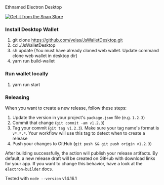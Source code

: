Ethnamed Electron Desktop


[![Get it from the Snap Store](https://snapcraft.io/static/images/badges/en/snap-store-black.svg)](https://snapcraft.io/velas-desktop-wallet)

### Install Desktop Wallet

1. git clone https://github.com/velas/JsWalletDesktop.git
2. cd ./JsWalletDesktop
3. sh update (You must have already cloned web wallet. Update command clone web wallet in desktop dir)
4. yarn run build-wallet

### Run wallet locally

1. yarn run start

### Releasing

When you want to create a new release, follow these steps:

1. Update the version in your project's `package.json` file (e.g. `1.2.3`)
2. Commit that change (`git commit -am v1.2.3`)
3. Tag your commit (`git tag v1.2.3`). Make sure your tag name's format is `v*.*.*`. Your workflow will use this tag to detect when to create a release
4. Push your changes to GitHub (`git push && git push origin v1.2.3`)

After building successfully, the action will publish your release artifacts. By default, a new release draft will be created on GitHub with download links for your app. If you want to change this behavior, have a look at the [`electron-builder` docs](https://www.electron.build).

Tested with `node --version` v14.16.1
